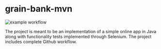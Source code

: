 # grain-bank-mvn
![example workflow](https://github.com/MatTheTab/grain-bank-mvn/actions/workflows/ci.yml/badge.svg)

The project is meant to be an implementation of a simple online app in Java along with functionality tests implemented through Selenium.
The project includes complete Github workflow.
